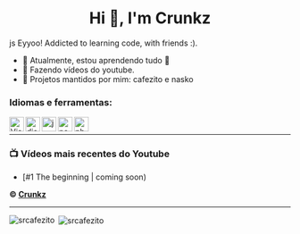 
<h1 align="center">Hi 👋, I'm Crunkz</h1>



<Quick Introduction>
js Eyyoo! Addicted to learning code, with friends :).

- 🌱  Atualmente, estou aprendendo tudo 🤣
- 💎  Fazendo vídeos do youtube.
- 📣  Projetos mantidos por mim: cafezito e nasko

### Idiomas e ferramentas:

<img align="left" alt="Visual Studio Code" width="26px" src="https://i.imgur.com/LwSdAlE.png" />
<img align="left" alt="discord.js" width="26px" src="https://i.imgur.com/SI1DZf3.png" />
<img align="left" alt="js" width="26px" src="https://i.imgur.com/3u1wzwE.png" />
<img align="left" alt="node.js" width="26px" src="https://i.imgur.com/tYLFZBh.png" /> 
<img align="left" alt="photoshop" width="26px" src="https://i.imgur.com/OC1RcS5.jpg" /> <br />

<!-- ### Jobs
Currently coding discord bots for payments. Send me a message on discord to discuss.<br>
(Reputation) -> [epicnpc.com](https://www.epicnpc.com/members/reconlx.1167846/)<br /> -->

---

### 📺 Vídeos mais recentes do Youtube


- [#1 The beginning | coming soon)
<!-- YOUTUBE:END -->






**© [Crunkz](https://github.com/SrCafezito)**

---

<p><img align="left" src="https://github-readme-stats.vercel.app/api/top-langs?username=srcafezito&show_icons=true&locale=en&layout=compact" alt="srcafezito" /></p>

<p>&nbsp;<img align="center" src="https://github-readme-stats.vercel.app/api?username=srcafezito&show_icons=true&locale=en" alt="srcafezito" /></p>


